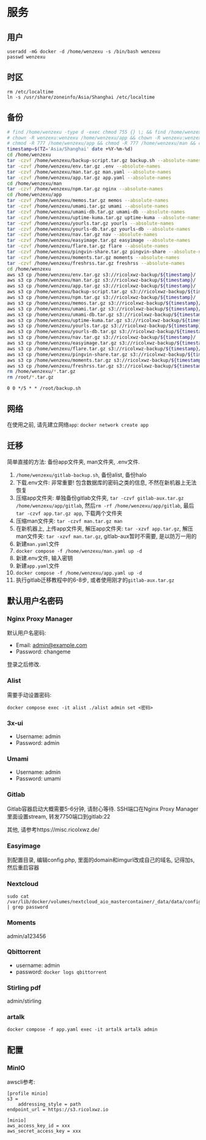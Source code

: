 # 服务

## 用户

```
useradd -mG docker -d /home/wenzexu -s /bin/bash wenzexu
passwd wenzexu
```

## 时区

```
rm /etc/localtime
ln -s /usr/share/zoneinfo/Asia/Shanghai /etc/localtime
```

## 备份

```bash
# find /home/wenzexu -type d -exec chmod 755 {} \; && find /home/wenzexu -type f -exec chmod 644 {} \; && chmod 700 /home/wenzexu/.ssh && chmod 400 /home/wenzexu/.ssh/authorized_keys
# chown -R wenzexu:wenzexu /home/wenzexu/app && chown -R wenzexu:wenzexu /home/wenzexu/man && chown wenzexu:wenzexu /home/wenzexu/.env && chown wenzexu:wenzexu /home/wenzexu/app.yaml && chown wenzexu:wenzexu /home/wenzexu/man.yaml & chown wenzexu:wenzexu /home/wenzexu/backup.sh && chown -R wenzexu:wenzexu /home/wenzexu/.aws
# chmod -R 777 /home/wenzexu/app && chmod -R 777 /home/wenzexu/man && chmod 600 /home/wenzexu/.env && chmod 600 /home/wenzexu/app.yaml && chmod 600 /home/wenzexu/man.yaml && chmod 600 /home/wenzexu/backup.sh && chmod -R 700 /home/wenzexu/.aws
timestamp=$(TZ='Asia/Shanghai' date +%Y-%m-%d)
cd /home/wenzexu
tar -czvf /home/wenzexu/backup-script.tar.gz backup.sh --absolute-names
tar -czvf /home/wenzexu/env.tar.gz .env --absolute-names
tar -czvf /home/wenzexu/man.tar.gz man.yaml --absolute-names
tar -czvf /home/wenzexu/app.tar.gz app.yaml --absolute-names
cd /home/wenzexu/man
tar -czvf /home/wenzexu/npm.tar.gz nginx --absolute-names
cd /home/wenzexu/app
tar -czvf /home/wenzexu/memos.tar.gz memos --absolute-names
tar -czvf /home/wenzexu/umami.tar.gz umami --absolute-names
tar -czvf /home/wenzexu/umami-db.tar.gz umami-db --absolute-names
tar -czvf /home/wenzexu/uptime-kuma.tar.gz uptime-kuma --absolute-names
tar -czvf /home/wenzexu/yourls.tar.gz yourls --absolute-names
tar -czvf /home/wenzexu/yourls-db.tar.gz yourls-db --absolute-names
tar -czvf /home/wenzexu/nav.tar.gz nav --absolute-names
tar -czvf /home/wenzexu/easyimage.tar.gz easyimage --absolute-names
tar -czvf /home/wenzexu/flare.tar.gz flare --absolute-names
tar -czvf /home/wenzexu/pingvin-share.tar.gz pingvin-share --absolute-names
tar -czvf /home/wenzexu/moments.tar.gz moments --absolute-names
tar -czvf /home/wenzexu/freshrss.tar.gz freshrss --absolute-names
cd /home/wenzexu
aws s3 cp /home/wenzexu/env.tar.gz s3://ricolxwz-backup/${timestamp}/
aws s3 cp /home/wenzexu/man.tar.gz s3://ricolxwz-backup/${timestamp}/
aws s3 cp /home/wenzexu/app.tar.gz s3://ricolxwz-backup/${timestamp}/
aws s3 cp /home/wenzexu/backup-script.tar.gz s3://ricolxwz-backup/${timestamp}/
aws s3 cp /home/wenzexu/npm.tar.gz s3://ricolxwz-backup/${timestamp}/
aws s3 cp /home/wenzexu/memos.tar.gz s3://ricolxwz-backup/${timestamp}/
aws s3 cp /home/wenzexu/umami.tar.gz s3://ricolxwz-backup/${timestamp}/
aws s3 cp /home/wenzexu/umami-db.tar.gz s3://ricolxwz-backup/${timestamp}/
aws s3 cp /home/wenzexu/uptime-kuma.tar.gz s3://ricolxwz-backup/${timestamp}/
aws s3 cp /home/wenzexu/yourls.tar.gz s3://ricolxwz-backup/${timestamp}/
aws s3 cp /home/wenzexu/yourls-db.tar.gz s3://ricolxwz-backup/${timestamp}/
aws s3 cp /home/wenzexu/nav.tar.gz s3://ricolxwz-backup/${timestamp}/
aws s3 cp /home/wenzexu/easyimage.tar.gz s3://ricolxwz-backup/${timestamp}/
aws s3 cp /home/wenzexu/flare.tar.gz s3://ricolxwz-backup/${timestamp}/
aws s3 cp /home/wenzexu/pingvin-share.tar.gz s3://ricolxwz-backup/${timestamp}/
aws s3 cp /home/wenzexu/moments.tar.gz s3://ricolxwz-backup/${timestamp}/
aws s3 cp /home/wenzexu/freshrss.tar.gz s3://ricolxwz-backup/${timestamp}/
rm /home/wenzexu/*.tar.gz
rm /root/*.tar.gz
```

```
0 0 */5 * * /root/backup.sh
```

## 网络

在使用之前, 请先建立网络`app`: `docker network create app`

## 迁移

简单直接的方法: 备份app文件夹, man文件夹, .env文件. 

1. `/home/wenzexu/gitlab-backup.sh`, 备份alist, 备份halo
2. 下载.env文件: 非常重要! 包含数据库的密码之类的信息, 不然在新机器上无法恢复
3. 压缩app文件夹: 单独备份gitlab文件夹, `tar -czvf gitlab-aux.tar.gz /home/wenzexu/app/gitlab`, 然后`rm -rf /home/wenzexu/app/gitlab`, 最后`tar -czvf app.tar.gz app`, 下载两个文件夹
4. 压缩man文件夹: `tar -czvf man.tar.gz man`
6. 在新机器上, 上传app文件夹, 解压app文件夹: `tar -xzvf app.tar.gz`, 解压man文件夹: `tar -xzvf man.tar.gz`, gitlab-aux暂时不需要, 是以防万一用的
7. 新建`man.yaml`文件
8. `docker compose -f /home/wenzexu/man.yaml up -d`
9. 新建.env文件, 输入密钥
10. 新建`app.yaml`文件
11. `docker compose -f /home/wenzexu/app.yaml up -d`
12. 执行gitlab迁移教程中的6-8步, 或者使用刚才的`gitlab-aux.tar.gz`

## 默认用户名密码

### Nginx Proxy Manager

默认用户名密码:

- Email:    admin@example.com
- Password: changeme

登录之后修改.

### Alist

需要手动设置密码:

```
docker compose exec -it alist ./alist admin set <密码>
```

### 3x-ui

- Username:    admin
- Password: admin

### Umami

- Username: admin
- Password: umami

### Gitlab

Gitlab容器启动大概需要5-6分钟, 请耐心等待. SSH端口在Nginx Proxy Manager里面设置stream, 转发7750端口到gitlab:22

其他, 请参考https://misc.ricolxwz.de/

### Easyimage

到配置目录, 编辑config.php, 里面的domain和imgurl改成自己的域名, 记得加s, 然后重启容器

### Nextcloud

```
sudo cat /var/lib/docker/volumes/nextcloud_aio_mastercontainer/_data/data/configuration.json | grep password
```

### Moments

admin/a123456

### Qbittorrent

- username: admin
- password: `docker logs qbittorrent`

### Stirling pdf

admin/stirling

### artalk

```
docker compose -f app.yaml exec -it artalk artalk admin
```

## 配置

### MinIO

awscli参考:

```
[profile minio]
s3 =
	addressing_style = path
endpoint_url = https://s3.ricolxwz.io
```

```
[minio]
aws_access_key_id = xxx
aws_secret_access_key = xxx
```
